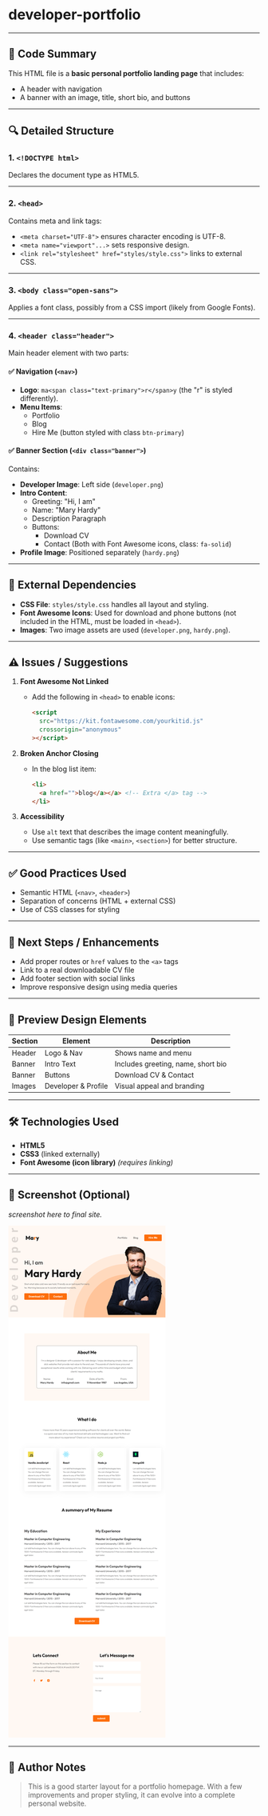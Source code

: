 # developer-portfolio

---

## 🧠 Code Summary

This HTML file is a **basic personal portfolio landing page** that includes:

- A header with navigation
- A banner with an image, title, short bio, and buttons

---

## 🔍 Detailed Structure

### 1. `<!DOCTYPE html>`

Declares the document type as HTML5.

---

### 2. `<head>`

Contains meta and link tags:

- `<meta charset="UTF-8">` ensures character encoding is UTF-8.
- `<meta name="viewport"...>` sets responsive design.
- `<link rel="stylesheet" href="styles/style.css">` links to external CSS.

---

### 3. `<body class="open-sans">`

Applies a font class, possibly from a CSS import (likely from Google Fonts).

---

### 4. `<header class="header">`

Main header element with two parts:

#### ✅ Navigation (`<nav>`)

- **Logo**: `ma<span class="text-primary">r</span>y` (the "r" is styled differently).
- **Menu Items**:
  - Portfolio
  - Blog
  - Hire Me (button styled with class `btn-primary`)

#### ✅ Banner Section (`<div class="banner">`)

Contains:

- **Developer Image**: Left side (`developer.png`)
- **Intro Content**:
  - Greeting: "Hi, I am"
  - Name: "Mary Hardy"
  - Description Paragraph
  - Buttons:
    - Download CV
    - Contact (Both with Font Awesome icons, class: `fa-solid`)
- **Profile Image**: Positioned separately (`hardy.png`)

---

## 🧩 External Dependencies

- **CSS File**: `styles/style.css` handles all layout and styling.
- **Font Awesome Icons**: Used for download and phone buttons (not included in the HTML, must be loaded in `<head>`).
- **Images**: Two image assets are used (`developer.png`, `hardy.png`).

---

## ⚠️ Issues / Suggestions

1. **Font Awesome Not Linked**

   - Add the following in `<head>` to enable icons:
     ```html
     <script
       src="https://kit.fontawesome.com/yourkitid.js"
       crossorigin="anonymous"
     ></script>
     ```

2. **Broken Anchor Closing**

   - In the blog list item:
     ```html
     <li>
       <a href="">blog</a></a> <!-- Extra </a> tag -->
     </li>
     ```

3. **Accessibility**
   - Use `alt` text that describes the image content meaningfully.
   - Use semantic tags (like `<main>`, `<section>`) for better structure.

---

## ✅ Good Practices Used

- Semantic HTML (`<nav>`, `<header>`)
- Separation of concerns (HTML + external CSS)
- Use of CSS classes for styling

---

## 📌 Next Steps / Enhancements

- Add proper routes or `href` values to the `<a>` tags
- Link to a real downloadable CV file
- Add footer section with social links
- Improve responsive design using media queries

---

## 📸 Preview Design Elements

| Section | Element             | Description                        |
| ------- | ------------------- | ---------------------------------- |
| Header  | Logo & Nav          | Shows name and menu                |
| Banner  | Intro Text          | Includes greeting, name, short bio |
| Banner  | Buttons             | Download CV & Contact              |
| Images  | Developer & Profile | Visual appeal and branding         |

---

## 🛠 Technologies Used

- **HTML5**
- **CSS3** (linked externally)
- **Font Awesome (icon library)** _(requires linking)_

---

## 📸 Screenshot (Optional)

_screenshot here to final site._

<img src="./full-page-image/developer-portfolio-full-page-image.png" alt="full page image">

---

## 📁 Author Notes

> This is a good starter layout for a portfolio homepage. With a few improvements and proper styling, it can evolve into a complete personal website.
